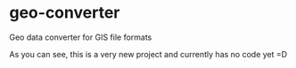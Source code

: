 # geo-converter
Geo data converter for GIS file formats

As you can see, this is a very new project and currently has no code yet =D 

